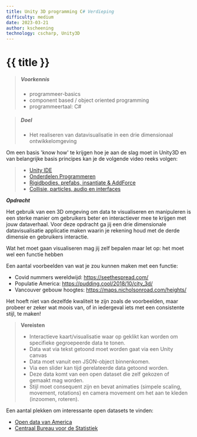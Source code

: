 ```yaml
---
title: Unity 3D programming C# Verdieping
difficulty: medium
date: 2023-03-21
author: kscheening
technology: cscharp, Unity3D
---
```


# {{ title }}

> ##### Voorkennis
> * programmeer-basics
> * component based / object oriented programming
> * programmeertaal: C#


> ##### Doel
> * Het realiseren van datavisualisatie in een drie dimensionaal ontwikkelomgeving<br> 

Om een basis 'know how' te krijgen hoe je aan de slag moet in Unity3D en van belangrijke basis principes kan je de volgende video reeks volgen:
> * [Unity IDE](https://youtu.be/OBNsl4py6H8)
> * [Onderdelen Programmeren](https://youtu.be/E_D0zvbpx7g)
> * [Rigidbodies, prefabs, insantiate & AddForce](https://youtu.be/sTd5waY9N9M)
> * [Collisie, particles, audio en interfaces](https://youtu.be/ffzfU4lZhHQ)



***Opdracht***

Het gebruik van een 3D omgeving om data te visualiseren en manipuleren is een sterke manier om gebruikers beter en interactiever mee te krijgen met jouw dataverhaal. Voor deze opdracht ga jij een drie dimensionale datavisualisatie applicatie maken waarin je rekening houd met de derde dimensie en gebruikers interactie. 

Wat het moet gaan visualiseren mag jij zelf bepalen maar let op: het moet wel een functie hebben

Een aantal voorbeelden van wat je zou kunnen maken met een functie: 
* Covid nummers wereldwijd:  https://seethespread.com/
* Populatie America: https://pudding.cool/2018/10/city_3d/
* Vancouver gebouw hoogtes: https://maps.nicholsonroad.com/heights/

Het hoeft niet van dezelfde kwaliteit te zijn zoals de voorbeelden, maar probeer er zeker wat moois van, of in iedergeval iets met een consistente stijl, te maken! 

>**Vereisten**
> * Interactieve kaart/visualisatie waar op geklikt kan worden om specifieke gegroepeerde data te tonen. 
> * Data wat via tekst getoond moet worden gaat via een Unity canvas 
> * Data moet vanuit een JSON-object binnenkomen. 
> * Via een slider kan tijd gerelateerde data getoond worden. 
> * Deze data komt van een open dataset die zelf gekozen of gemaakt mag worden.
> * Stijl moet consequent zijn en bevat animaties (simpele scaling, movement, rotations) en camera movement om het aan te kleden (inzoomen, roteren). 
> 

Een aantal plekken om interessante open datasets te vinden:
* [Open data van America](https://data.gov/)
* [Centraal Bureau voor de Statistiek](https://opendata.cbs.nl/statline/portal.html?_la=nl&_catalog=CBS)

